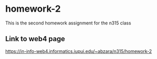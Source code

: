 # homework-2

This is the second homework assignment for the n315 class

## Link to web4 page

https://in-info-web4.informatics.iupui.edu/~abzara/n315/homework-2
